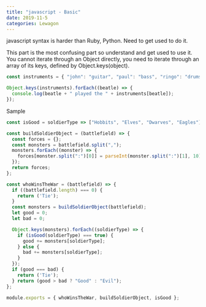 ```yaml
---
title: "javascript - Basic"
date: 2019-11-5
categories: Lewagon
---
```


javascript syntax is harder than Ruby, Python.
Need to get used to do it.


This part is the most confusing part so understand and get used to use it.
You cannot iterate through an Object directly, you need to iterate through an array of its keys, defined by Object.keys(object).

```js
const instruments = { "john": "guitar", "paul": "bass", "ringo": "drums", "george": "guitar" };

Object.keys(instruments).forEach((beatle) => {
  console.log(beatle + " played the " + instruments[beatle]);
});
```


Sample

```js
const isGood = soldierType => ["Hobbits", "Elves", "Dwarves", "Eagles"].includes(soldierType);

const buildSoldierObject = (battlefield) => {
  const forces = {};
  const monsters = battlefield.split(",");
  monsters.forEach((monster) => {
    forces[monster.split(":")[0]] = parseInt(monster.split(":")[1], 10);
  });
  return forces;
};

const whoWinsTheWar = (battlefield) => {
  if ((battlefield.length) === 0) {
    return ('Tie');
  }
  const monsters = buildSoldierObject(battlefield);
  let good = 0;
  let bad = 0;

  Object.keys(monsters).forEach((soldierType) => {
    if (isGood(soldierType) === true) {
      good += monsters[soldierType];
    } else {
      bad += monsters[soldierType];
    }
  });
  if (good === bad) {
    return ('Tie');
  } return (good > bad ? "Good" : "Evil");
};

module.exports = { whoWinsTheWar, buildSoldierObject, isGood };
```
